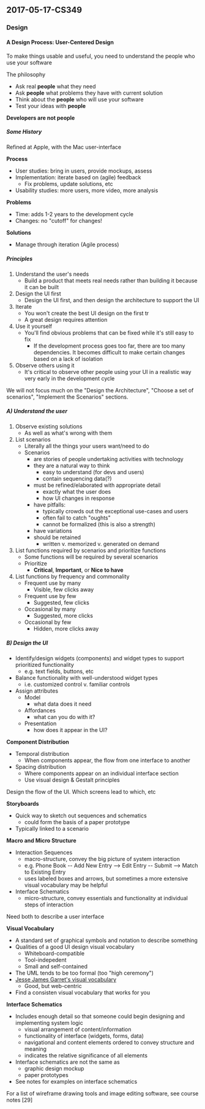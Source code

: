 ## 2017-05-17-CS349



### Design


#### A Design Process: User-Centered Design

To make things usable and useful, you need to understand the people who use your software

The philosophy

* Ask real __people__ what they need
* Ask __people__ what problems they have with current solution
* Think about the __people__ who will use your software
* Test your ideas with __people__

**Developers are not people**

##### Some History

Refined at Apple, with the Mac user-interface

**Process**

* User studies: bring in users, provide mockups, assess
* Implementation: iterate based on (agile) feedback
    - Fix problems, update solutions, etc
* Usability studies: more users, more video, more analysis

**Problems**

* Time: adds 1-2 years to the development cycle
* Changes: no "cutoff" for changes!

**Solutions**

* Manage through iteration (Agile process)

##### Principles

1. Understand the user's needs
    * Build a product that meets real needs rather than building it because it can be built
2. Design the UI first
    * Design the UI first, and then design the architecture to support the UI
3. Iterate
    * You won't create the best UI design on the first tr
    * A great design requires attention
4. Use it yourself
    * You'll find obvious problems that can be fixed while it's still easy to fix
        - If the development process goes too far, there are too many dependencies. It becomes difficult to make certain changes based on a lack of isolation
5. Observe others using it
    * It's critical to observe other people using your UI in a realistic way very early in the development cycle

We will not focus much on the "Design the Architecture", "Choose a set of scenarios", "Implement the Scenarios" sections.

##### A) Understand the user

1. Observe existing solutions
    * As well as what's wrong with them
2. List scenarios
    * Literally all the things your users want/need to do
    * Scenarios
        - are stories of people undertaking activities with technology
        - they are a natural way to think
            + easy to understand (for devs and users)
            + contain sequencing data(?)
        - must be refined/elaborated with appropriate detail
            + exactly what the user does
            + how UI changes in response
        - have pitfalls:
            + typically crowds out the exceptional use-cases and users
            + often fail to catch "oughts"
            + cannot be formalized (this is also a strength)
        - have variations
        - should be retained
            + written v. memorized v. generated on demand
3. List functions required by scenarios and prioritize functions
    * Some functions will be required by several scenarios
    * Prioritize
        - **Critical**, **Important**, or **Nice to have**
4. List functions by frequency and commonality
    * Frequent use by many
        - Visible, few clicks away
    * Frequent use by few
        - Suggested, few clicks
    * Occasional by many
        - Suggested, more clicks
    * Occasional by few
        - Hidden, more clicks away

##### B) Design the UI

* Identify/design widgets (components) and widget types to support prioritized functionality
    - e.g. text fields, buttons, etc
* Balance functionality with well-understood widget types
    - i.e. customized control v. familiar controls
* Assign attributes
    - Model
        + what data does it need
    - Affordances
        + what can you do with it?
    - Presentation
        + how does it appear in the UI?

**Component Distribution**

* Temporal distribution
    - When components appear, the flow from one interface to another
* Spacing distribution
    - Where components appear on an individual interface section
    - Use visual design & Gestalt principles

Design the flow of the UI. Which screens lead to which, etc

**Storyboards**

* Quick way to sketch out sequences and schematics
    - could form the basis of a paper prototype
* Typically linked to a scenario

**Macro and Micro Structure**

* Interaction Sequences
    - macro-structure, convey the big picture of system interaction
    - e.g. Phone Book -- Add New Entry --> Edit Entry -- Submit --> Match to Existing Entry
    - uses labeled boxes and arrows, but sometimes a more extensive visual vocabulary may be helpful
* Interface Schematics
    - micro-structure, convey essentials and functionality at individual steps of interaction

Need both to describe a user interface

**Visual Vocabulary**

* A standard set of graphical symbols and notation to describe something
* Qualities of a good UI design visual vocabulary
    - Whiteboard-compatible
    - Tool-indepedent
    - Small and self-contained
* The UML tends to be too formal (too "high ceremony")
* [Jesse James Garret's visual vocabulary](http://www.jjg.net/ia/visvocab/)
    - Good, but web-centric
* Find a consisten visual vocabulary that works for you

**Interface Schematics**

* Includes enough detail so that someone could begin designing and implementing system logic
    - visual arrangement of content/information
    - functionality of interface (widgets, forms, data)
    - navigational and content elements ordered to convey structure and meaning
    - indicates the relative significance of all elements
* Interface schematics are not the same as
    - graphic design mockup
    - paper prototypes
* See notes for examples on interface schematics

For a list of wireframe drawing tools and image editing software, see course notes [29]